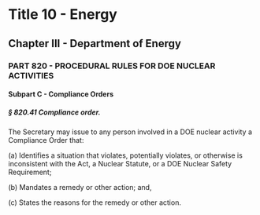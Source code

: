 
# Title 10 - Energy
## Chapter III - Department of Energy
### PART 820 - PROCEDURAL RULES FOR DOE NUCLEAR ACTIVITIES
#### Subpart C - Compliance Orders
##### § 820.41 Compliance order.

The Secretary may issue to any person involved in a DOE nuclear activity a Compliance Order that:

(a) Identifies a situation that violates, potentially violates, or otherwise is inconsistent with the Act, a Nuclear Statute, or a DOE Nuclear Safety Requirement;

(b) Mandates a remedy or other action; and,

(c) States the reasons for the remedy or other action.
